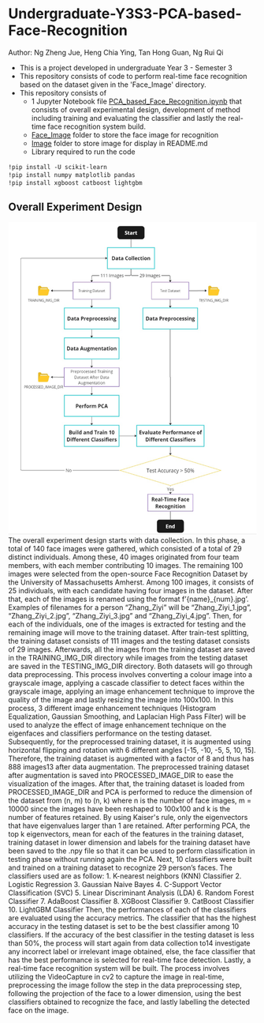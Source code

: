# Undergraduate-Y3S3-PCA-based-Face-Recognition
Author: Ng Zheng Jue, Heng Chia Ying, Tan Hong Guan, Ng Rui Qi

* This is a project developed in undergraduate Year 3 - Semester 3
* This repository consists of code to perform real-time face recognition based on the dataset given in the 'Face_Image' directory.
* This repository consists of
  * 1 Jupyter Notebook file [PCA_based_Face_Recognition.ipynb](https://github.com/xinjue37/Undergraduate-Y3S3-PCA-based-Face-Recognition/blob/main/PCA_based_Face_Recognition.ipynb) that consists of overall experimental design, development of method including training and evaluating the classifier and lastly the real-time face recognition system build.
  * [Face_Image](https://github.com/xinjue37/Undergraduate-Y3S3-PCA-based-Face-Recognition/tree/main/Face_Image) folder to store the face image for recognition
  * [Image](https://github.com/xinjue37/Undergraduate-Y3S3-PCA-based-Face-Recognition/tree/main/Face_Image) folder to store image for display in README.md
  * Library required to run the code
```
!pip install -U scikit-learn
!pip install numpy matplotlib pandas
!pip install xgboost catboost lightgbm
```

## Overall Experiment Design
<img src="Image/Experiment_Design.jpg">
 The overall experiment design starts with data collection. In this phase, a total of
140 face images were gathered, which consisted of a total of 29 distinct individuals.
Among these, 40 images originated from four team members, with each member
contributing 10 images. The remaining 100 images were selected from the open-source
Face Recognition Dataset by the University of Massachusetts Amherst. Among 100
images, it consists of 25 individuals, with each candidate having four images in the
dataset. After that, each of the images is renamed using the format
f’{name}_{num}.jpg’. Examples of filenames for a person “Zhang_Ziyi” will be
“Zhang_Ziyi_1.jpg”, “Zhang_Ziyi_2.jpg”, “Zhang_Ziyi_3.jpg” and
“Zhang_Ziyi_4.jpg”.
Then, for each of the individuals, one of the images is extracted for testing and the
remaining image will move to the training dataset. After train-test splitting, the training
dataset consists of 111 images and the testing dataset consists of 29 images. Afterwards,
all the images from the training dataset are saved in the TRAINING_IMG_DIR
directory while images from the testing dataset are saved in the TESTING_IMG_DIR
directory.
Both datasets will go through data preprocessing. This process involves converting
a colour image into a grayscale image, applying a cascade classifier to detect faces
within the grayscale image, applying an image enhancement technique to improve the
quality of the image and lastly resizing the image into 100x100. In this process, 3
different image enhancement techniques (Histogram Equalization, Gaussian
Smoothing, and Laplacian High Pass Filter) will be used to analyze the effect of image
enhancement technique on the eigenfaces and classifiers performance on the testing
dataset.
Subsequently, for the preprocessed training dataset, it is augmented using
horizontal flipping and rotation with 6 different angles [-15, -10, -5, 5, 10, 15].
Therefore, the training dataset is augmented with a factor of 8 and thus has 888 images13
after data augmentation. The preprocessed training dataset after augmentation is saved
into PROCESSED_IMAGE_DIR to ease the visualization of the images.
After that, the training dataset is loaded from PROCESSED_IMAGE_DIR and
PCA is performed to reduce the dimension of the dataset from (n, m) to (n, k) where n
is the number of face images, m = 10000 since the images have been reshaped to
100x100 and k is the number of features retained. By using Kaiser's rule, only the
eigenvectors that have eigenvalues larger than 1 are retained. After performing PCA,
the top k eigenvectors, mean for each of the features in the training dataset, training
dataset in lower dimension and labels for the training dataset have been saved to
the .npy file so that it can be used to perform classification in testing phase without
running again the PCA.
Next, 10 classifiers were built and trained on a training dataset to recognize 29
person’s faces. The classifiers used are as follow:
1. K-nearest neighbors (KNN) Classifier
2. Logistic Regression
3. Gaussian Naive Bayes
4. C-Support Vector Classification (SVC)
5. Linear Discriminant Analysis (LDA)
6. Random Forest Classifier
7. AdaBoost Classifier
8. XGBoost Classifier
9. CatBoost Classifier
10. LightGBM Classifier
Then, the performances of each of the classifiers are evaluated using the accuracy
metrics. The classifier that has the highest accuracy in the testing dataset is set to be
the best classifier among 10 classifiers. If the accuracy of the best classifier in the
testing dataset is less than 50%, the process will start again from data collection to14
investigate any incorrect label or irrelevant image obtained, else, the face classifier
that has the best performance is selected for real-time face detection.
Lastly, a real-time face recognition system will be built. The process involves
utilizing the VideoCapture in cv2 to capture the image in real-time, preprocessing the
image follow the step in the data preprocessing step, following the projection of the
face to a lower dimension, using the best classifiers obtained to recognize the face,
and lastly labelling the detected face on the image.
